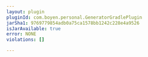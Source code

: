 ```yaml
---
layout: plugin
pluginId: com.boyen.personal.GeneratorGradlePlugin
jarSha1: 9769779854adb0a75ca1578bb1242c228e4a9526
isJarAvailable: true
error: NONE
violations: []

---
```

